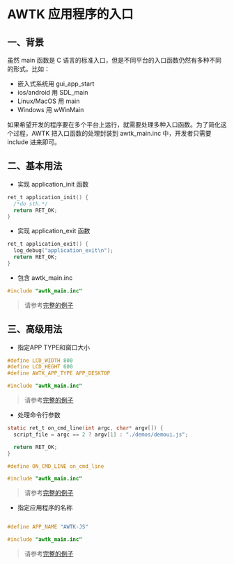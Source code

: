 # AWTK 应用程序的入口

## 一、背景

虽然 main 函数是 C 语言的标准入口，但是不同平台的入口函数仍然有多种不同的形式。比如：

* 嵌入式系统用 gui\_app\_start
* ios/android 用 SDL\_main
* Linux/MacOS 用 main
* Windows 用 wWinMain

如果希望开发的程序要在多个平台上运行，就需要处理多种入口函数。为了简化这个过程，AWTK 把入口函数的处理封装到 awtk_main.inc 中，开发者只需要 include 进来即可。

## 二、基本用法

* 实现 application_init 函数

```c
ret_t application_init() {
  /*do sth.*/
  return RET_OK;
}
```

* 实现 application_exit 函数

```c
ret_t application_exit() {
  log_debug("application_exit\n");
  return RET_OK;
}
```

* 包含 awtk_main.inc

```c
#include "awtk_main.inc"
```

> 请参考[完整的例子](https://github.com/zlgopen/awtk-c-demos/blob/master/demos/button.c)

## 三、高级用法

* 指定APP TYPE和窗口大小

```c
#define LCD_WIDTH 800
#define LCD_HEGHT 600
#define AWTK_APP_TYPE APP_DESKTOP

#include "awtk_main.inc"
```

> 请参考[完整的例子](https://github.com/zlgopen/awtk/blob/master/demos/demo_desktop.c)

* 处理命令行参数

```c
static ret_t on_cmd_line(int argc, char* argv[]) {
  script_file = argc == 2 ? argv[1] : "./demos/demoui.js";

  return RET_OK;
}

#define ON_CMD_LINE on_cmd_line

#include "awtk_main.inc"
```
> 请参考[完整的例子](https://github.com/zlgopen/awtk-jerryscript/blob/master/src/c/main.c)

* 指定应用程序的名称

```c

#define APP_NAME "AWTK-JS"

#include "awtk_main.inc"
```

> 请参考[完整的例子](https://github.com/zlgopen/awtk-jerryscript/blob/master/src/c/main.c)